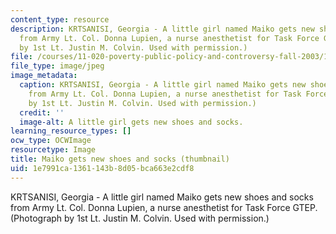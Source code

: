 ```yaml
---
content_type: resource
description: KRTSANISI, Georgia - A little girl named Maiko gets new shoes and socks
  from Army Lt. Col. Donna Lupien, a nurse anesthetist for Task Force GTEP. (Photograph
  by 1st Lt. Justin M. Colvin. Used with permission.)
file: /courses/11-020-poverty-public-policy-and-controversy-fall-2003/1e7991ca1361143b8d05bca663e2cdf8_11-020f03-th.jpg
file_type: image/jpeg
image_metadata:
  caption: KRTSANISI, Georgia - A little girl named Maiko gets new shoes and socks
    from Army Lt. Col. Donna Lupien, a nurse anesthetist for Task Force GTEP. (Photograph
    by 1st Lt. Justin M. Colvin. Used with permission.)
  credit: ''
  image-alt: A little girl gets new shoes and socks.
learning_resource_types: []
ocw_type: OCWImage
resourcetype: Image
title: Maiko gets new shoes and socks (thumbnail)
uid: 1e7991ca-1361-143b-8d05-bca663e2cdf8
---
```

KRTSANISI, Georgia - A little girl named Maiko gets new shoes and socks from Army Lt. Col. Donna Lupien, a nurse anesthetist for Task Force GTEP. (Photograph by 1st Lt. Justin M. Colvin. Used with permission.)

